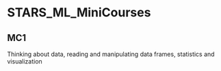 # STARS_ML_MiniCourses

## MC1

Thinking about data, reading and manipulating data frames, statistics and visualization
